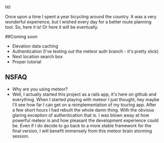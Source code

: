 Hi!

Once upon a time I spent a year bicycling around the country. It was a 
very wonderful experience, but I wished every day for a better route 
planning tool. So, here it is! Or here it will be eventually. 

##Coming soon
* Elevation data caching
* Authentication (I've testing out the meteor auth branch - it's pretty slick)
* Next location search box
* Proper tutorial


## NSFAQ

* Why are you using meteor?
 * Well, I actually started this project as a rails app, it's here on 
github and everything. When I started playing with meteor I just thought, 
hey maybe I'll see how far I can get on a reimplementation of my 
touring app. After a few short hours I had rebuilt the whole damn thing. 
With the obvious glaring exception of authentication that is. I was 
blown away at how powerful meteor is and how pleasant the development 
experience could be. Even if I do decide to go back to a more stable 
framework for the final version, I will benefit immensely from this meteor 
brain storming session. 
